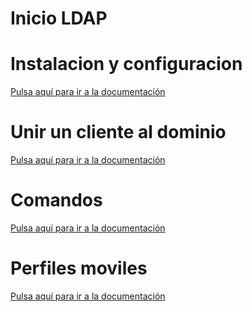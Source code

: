 # Inicio LDAP

# Instalacion y configuracion
[Pulsa aquí para ir a la documentación](install_and_conf.md)

# Unir un cliente al dominio
[Pulsa aquí para ir a la documentación](join_domain.md)

# Comandos
[Pulsa aquí para ir a la documentación](commands.md)

# Perfiles moviles
[Pulsa aquí para ir a la documentación](mobile_profiles.md)